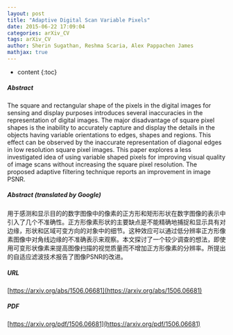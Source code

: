 ```yaml
---
layout: post
title: "Adaptive Digital Scan Variable Pixels"
date: 2015-06-22 17:09:04
categories: arXiv_CV
tags: arXiv_CV
author: Sherin Sugathan, Reshma Scaria, Alex Pappachen James
mathjax: true
---
```


* content
{:toc}

##### Abstract
The square and rectangular shape of the pixels in the digital images for sensing and display purposes introduces several inaccuracies in the representation of digital images. The major disadvantage of square pixel shapes is the inability to accurately capture and display the details in the objects having variable orientations to edges, shapes and regions. This effect can be observed by the inaccurate representation of diagonal edges in low resolution square pixel images. This paper explores a less investigated idea of using variable shaped pixels for improving visual quality of image scans without increasing the square pixel resolution. The proposed adaptive filtering technique reports an improvement in image PSNR.

##### Abstract (translated by Google)
用于感测和显示目的的数字图像中的像素的正方形和矩形形状在数字图像的表示中引入了几个不准确性。正方形像素形状的主要缺点是不能精确地捕捉和显示具有对边缘，形状和区域可变方向的对象中的细节。这种效应可以通过低分辨率正方形像素图像中对角线边缘的不准确表示来观察。本文探讨了一个较少调查的想法，即使用可变形状像素来提高图像扫描的视觉质量而不增加正方形像素的分辨率。所提出的自适应滤波技术报告了图像PSNR的改进。

##### URL
[https://arxiv.org/abs/1506.06681](https://arxiv.org/abs/1506.06681)

##### PDF
[https://arxiv.org/pdf/1506.06681](https://arxiv.org/pdf/1506.06681)

